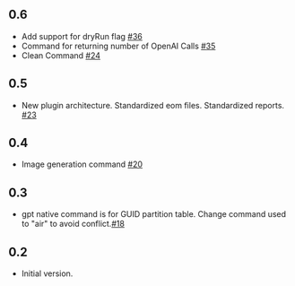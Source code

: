 ## 0.6
- Add support for dryRun flag [#36](https://github.com/sisbell/stackwire-gpt/issues/36)
- Command for returning number of OpenAI Calls [#35](https://github.com/sisbell/stackwire-gpt/issues/35)
- Clean Command [#24](https://github.com/sisbell/stackwire-gpt/issues/24)
## 0.5
- New plugin architecture. Standardized eom files. Standardized reports. [#23](https://github.com/sisbell/stackwire-gpt/issues/23)
## 0.4
- Image generation command [#20](https://github.com/sisbell/stackwire-gpt/issues/20)
## 0.3
- gpt native command is for GUID partition table. Change command used to "air" to avoid conflict.[#18](https://github.com/sisbell/stackwire-gpt/issues/18)
## 0.2
- Initial version.
